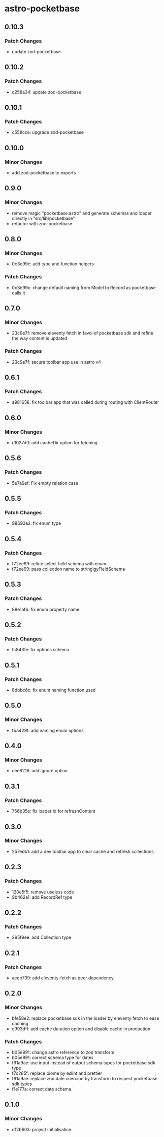 # astro-pocketbase

## 0.10.3

### Patch Changes

- update zod-pocketbase

## 0.10.2

### Patch Changes

- c258a34: update zod-pocketbase

## 0.10.1

### Patch Changes

- c558cce: upgrade zod-pocketbase

## 0.10.0

### Minor Changes

- add zod-pocketbase to exports

## 0.9.0

### Minor Changes

- remove magic "pocketbase:astro" and generate schemas and loader directly in "src/lib/pocketbase"
- refactor with zod-pocketbase

## 0.8.0

### Minor Changes

- 0c3e99c: add type and function helpers

### Patch Changes

- 0c3e99c: change default naming from Model to Record as pocketbase calls it

## 0.7.0

### Minor Changes

- 23c9e7f: remove eleventy fetch in favoi of pocketbase sdk and refine the way content is updated

### Patch Changes

- 23c9e7f: secure toolbar app use in astro v4

## 0.6.1

### Patch Changes

- a981658: fix toolbar app that was called during routing with ClientRouter

## 0.6.0

### Minor Changes

- c1027d0: add cacheDir option for fetching

## 0.5.6

### Patch Changes

- 5e7a9ef: Fix empty relation case

## 0.5.5

### Patch Changes

- 98693e2: fix enum type

## 0.5.4

### Patch Changes

- f72ee99: refine select field schema with enum
- f72ee99: pass collection name to stringigyFieldSchema

## 0.5.3

### Patch Changes

- 88e1af6: fix enum property name

## 0.5.2

### Patch Changes

- fc843fe: fix options schema

## 0.5.1

### Patch Changes

- 8dbbc6c: fix enum naming function used

## 0.5.0

### Minor Changes

- fba429f: add naming enum options

## 0.4.0

### Minor Changes

- cee8216: add ignore option

## 0.3.1

### Patch Changes

- 756b35e: fix loader id for refreshContent

## 0.3.0

### Minor Changes

- 257edb1: add a dev toolbar app to clear cache and refresh collections

## 0.2.3

### Patch Changes

- 120e5f5: remove useless code
- 9b462a1: add RecordRef type

## 0.2.2

### Patch Changes

- 295f9ee: add Collection type

## 0.2.1

### Patch Changes

- aeeb739: add eleventy-fetch as peer dependency

## 0.2.0

### Minor Changes

- bfe58e2: replace pocketbase sdk in the loader by eleventy fetch to ease caching
- c993dff: add cache duration option and disable cache in production

### Patch Changes

- b05e991: change astro reference to zod transform
- b05e991: correct schema type for dates
- f91a9ae: use input instead of output schema types for pocketbase sdk type
- f7c285f: replace biome by eslint and prettier
- f91a9ae: replace zod date coercion by transform to respect pocketbase sdk types
- f1e177a: correct date schema

## 0.1.0

### Minor Changes

- df2b603: project initialisation
